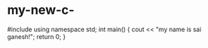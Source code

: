 # my-new-c-
#include <iostream>
using namespace std;
int main() 
{
    cout << "my name is sai ganesh!";
    return 0;
}
